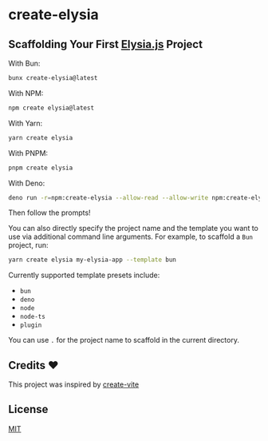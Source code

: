 # create-elysia

## Scaffolding Your First [Elysia.js](https://elysiajs.com) Project

With Bun:

```bash
bunx create-elysia@latest
```

With NPM:

```bash
npm create elysia@latest
```

With Yarn:

```bash
yarn create elysia
```

With PNPM:

```bash
pnpm create elysia
```

With Deno:

```bash
deno run -r=npm:create-elysia --allow-read --allow-write npm:create-elysia
```

Then follow the prompts!

You can also directly specify the project name and the template you want to use via additional command line arguments. For example, to scaffold a `Bun` project, run:

```bash
yarn create elysia my-elysia-app --template bun
```

Currently supported template presets include:

- `bun`
- `deno`
- `node`
- `node-ts`
- `plugin`

You can use `.` for the project name to scaffold in the current directory.

## Credits ❤️

This project was inspired by [create-vite](https://www.npmjs.com/package/create-vite)

## License

[MIT](LICENSE)

